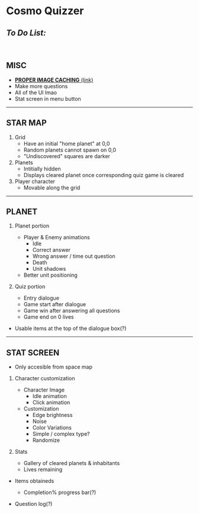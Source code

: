 # Cosmo Quizzer

## _To Do List:_
<br>

## MISC
- [**PROPER IMAGE CACHING** (link)](https://blog.logrocket.com/caching-images-react-native-tutorial-with-examples/)
- Make more questions
- All of the UI lmao
- Stat screen in menu button

<hr>

## STAR MAP
1. Grid
    - Have an initial "home planet" at 0,0
    - Random planets cannot spawn on 0,0
    - "Undiscovered" squares are darker
2. Planets
    - Intitially hidden
    - Displays cleared planet once corresponding quiz game is cleared
3. Player character
    - Movable along the grid

<hr>

## PLANET
1. Planet portion
	- Player & Enemy animations
		- Idle
		- Correct answer
		- Wrong answer / time out question
		- Death
		- Unit shadows
	- Better unit positioning

2. Quiz portion
	- Entry dialogue
	- Game start after dialogue
	- Game win after answering all questions
	- Game end on 0 lives
  - Usable items at the top of the dialogue box(?)

<hr>

## STAT SCREEN
- Only accesible from space map

1. Character customization
	- Character Image
		 - Idle animation
		 - Click animation
	- Customization
		 - Edge brightness
		 - Noise
		 - Color Variations
		 - Simple / complex type?
		 - Randomize

2. Stats
	- Gallery of cleared planets & inhabitants
	- Lives remaining
  - Items obtaineds
	- Completion% progress bar(?)
	
  - Question log(?)
